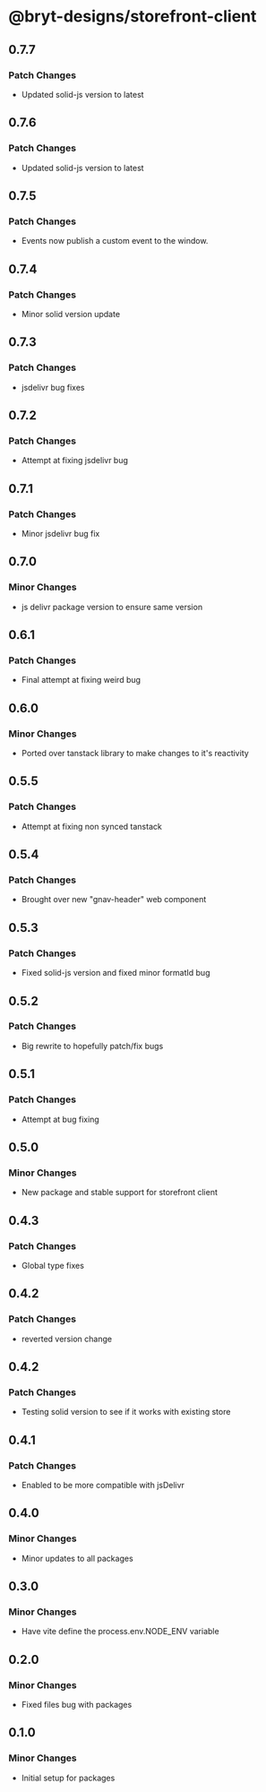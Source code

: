 # @bryt-designs/storefront-client

## 0.7.7

### Patch Changes

- Updated solid-js version to latest

## 0.7.6

### Patch Changes

- Updated solid-js version to latest

## 0.7.5

### Patch Changes

- Events now publish a custom event to the window.

## 0.7.4

### Patch Changes

- Minor solid version update

## 0.7.3

### Patch Changes

- jsdelivr bug fixes

## 0.7.2

### Patch Changes

- Attempt at fixing jsdelivr bug

## 0.7.1

### Patch Changes

- Minor jsdelivr bug fix

## 0.7.0

### Minor Changes

- js delivr package version to ensure same version

## 0.6.1

### Patch Changes

- Final attempt at fixing weird bug

## 0.6.0

### Minor Changes

- Ported over tanstack library to make changes to it's reactivity

## 0.5.5

### Patch Changes

- Attempt at fixing non synced tanstack

## 0.5.4

### Patch Changes

- Brought over new "gnav-header" web component

## 0.5.3

### Patch Changes

- Fixed solid-js version and fixed minor formatId bug

## 0.5.2

### Patch Changes

- Big rewrite to hopefully patch/fix bugs

## 0.5.1

### Patch Changes

- Attempt at bug fixing

## 0.5.0

### Minor Changes

- New package and stable support for storefront client

## 0.4.3

### Patch Changes

- Global type fixes

## 0.4.2

### Patch Changes

- reverted version change

## 0.4.2

### Patch Changes

- Testing solid version to see if it works with existing store

## 0.4.1

### Patch Changes

- Enabled to be more compatible with jsDelivr

## 0.4.0

### Minor Changes

- Minor updates to all packages

## 0.3.0

### Minor Changes

- Have vite define the process.env.NODE_ENV variable

## 0.2.0

### Minor Changes

- Fixed files bug with packages

## 0.1.0

### Minor Changes

- Initial setup for packages
